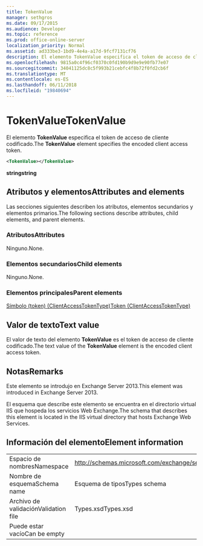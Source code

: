 ```yaml
---
title: TokenValue
manager: sethgros
ms.date: 09/17/2015
ms.audience: Developer
ms.topic: reference
ms.prod: office-online-server
localization_priority: Normal
ms.assetid: ad333be3-1bd9-4e4a-a17d-9fcf7131cf76
description: El elemento TokenValue especifica el token de acceso de cliente codificado.
ms.openlocfilehash: 9815a0c4f96cf0370c0fd190b9d9e9e90fb77e07
ms.sourcegitcommit: 34041125dc8c5f993b21cebfc4f8b72f0fd2cb6f
ms.translationtype: MT
ms.contentlocale: es-ES
ms.lasthandoff: 06/11/2018
ms.locfileid: "19840694"
---
```

# <a name="tokenvalue"></a><span data-ttu-id="700d5-103">TokenValue</span><span class="sxs-lookup"><span data-stu-id="700d5-103">TokenValue</span></span>

<span data-ttu-id="700d5-104">El elemento **TokenValue** especifica el token de acceso de cliente codificado.</span><span class="sxs-lookup"><span data-stu-id="700d5-104">The **TokenValue** element specifies the encoded client access token.</span></span> 
  
```XML
<TokenValue></TokenValue>
```

 <span data-ttu-id="700d5-105">**string**</span><span class="sxs-lookup"><span data-stu-id="700d5-105">**string**</span></span>
## <a name="attributes-and-elements"></a><span data-ttu-id="700d5-106">Atributos y elementos</span><span class="sxs-lookup"><span data-stu-id="700d5-106">Attributes and elements</span></span>

<span data-ttu-id="700d5-107">Las secciones siguientes describen los atributos, elementos secundarios y elementos primarios.</span><span class="sxs-lookup"><span data-stu-id="700d5-107">The following sections describe attributes, child elements, and parent elements.</span></span>
  
### <a name="attributes"></a><span data-ttu-id="700d5-108">Atributos</span><span class="sxs-lookup"><span data-stu-id="700d5-108">Attributes</span></span>

<span data-ttu-id="700d5-109">Ninguno.</span><span class="sxs-lookup"><span data-stu-id="700d5-109">None.</span></span>
  
### <a name="child-elements"></a><span data-ttu-id="700d5-110">Elementos secundarios</span><span class="sxs-lookup"><span data-stu-id="700d5-110">Child elements</span></span>

<span data-ttu-id="700d5-111">Ninguno.</span><span class="sxs-lookup"><span data-stu-id="700d5-111">None.</span></span>
  
### <a name="parent-elements"></a><span data-ttu-id="700d5-112">Elementos principales</span><span class="sxs-lookup"><span data-stu-id="700d5-112">Parent elements</span></span>

[<span data-ttu-id="700d5-113">Símbolo (token) (ClientAccessTokenType)</span><span class="sxs-lookup"><span data-stu-id="700d5-113">Token (ClientAccessTokenType)</span></span>](token-clientaccesstokentype.md)
  
## <a name="text-value"></a><span data-ttu-id="700d5-114">Valor de texto</span><span class="sxs-lookup"><span data-stu-id="700d5-114">Text value</span></span>

<span data-ttu-id="700d5-115">El valor de texto del elemento **TokenValue** es el token de acceso de cliente codificado.</span><span class="sxs-lookup"><span data-stu-id="700d5-115">The text value of the **TokenValue** element is the encoded client access token.</span></span> 
  
## <a name="remarks"></a><span data-ttu-id="700d5-116">Notas</span><span class="sxs-lookup"><span data-stu-id="700d5-116">Remarks</span></span>

<span data-ttu-id="700d5-117">Este elemento se introdujo en Exchange Server 2013.</span><span class="sxs-lookup"><span data-stu-id="700d5-117">This element was introduced in Exchange Server 2013.</span></span>
  
<span data-ttu-id="700d5-118">El esquema que describe este elemento se encuentra en el directorio virtual IIS que hospeda los servicios Web Exchange.</span><span class="sxs-lookup"><span data-stu-id="700d5-118">The schema that describes this element is located in the IIS virtual directory that hosts Exchange Web Services.</span></span>
  
## <a name="element-information"></a><span data-ttu-id="700d5-119">Información del elemento</span><span class="sxs-lookup"><span data-stu-id="700d5-119">Element information</span></span>

|||
|:-----|:-----|
|<span data-ttu-id="700d5-120">Espacio de nombres</span><span class="sxs-lookup"><span data-stu-id="700d5-120">Namespace</span></span>  <br/> |http://schemas.microsoft.com/exchange/services/2006/types  <br/> |
|<span data-ttu-id="700d5-121">Nombre de esquema</span><span class="sxs-lookup"><span data-stu-id="700d5-121">Schema name</span></span>  <br/> |<span data-ttu-id="700d5-122">Esquema de tipos</span><span class="sxs-lookup"><span data-stu-id="700d5-122">Types schema</span></span>  <br/> |
|<span data-ttu-id="700d5-123">Archivo de validación</span><span class="sxs-lookup"><span data-stu-id="700d5-123">Validation file</span></span>  <br/> |<span data-ttu-id="700d5-124">Types.xsd</span><span class="sxs-lookup"><span data-stu-id="700d5-124">Types.xsd</span></span>  <br/> |
|<span data-ttu-id="700d5-125">Puede estar vacío</span><span class="sxs-lookup"><span data-stu-id="700d5-125">Can be empty</span></span>  <br/> ||
   

